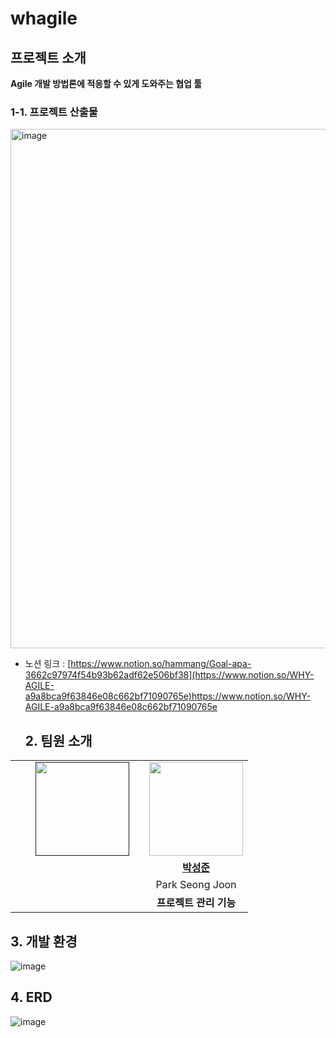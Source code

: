 # whagile
## 프로젝트 소개 
**Agile 개발 방법론에 적응할 수 있게 도와주는 협업 툴**
### 1-1. 프로젝트 산출물
<img width="831" alt="image" src="https://github.com/myrhymetree/whagile/assets/94158097/3be39555-b319-4285-ac99-1493130cd994">

* 노션 링크 : [https://www.notion.so/hammang/Goal-apa-3662c97974f54b93b62adf62e506bf38](https://www.notion.so/WHY-AGILE-a9a8bca9f63846e08c662bf71090765e)https://www.notion.so/WHY-AGILE-a9a8bca9f63846e08c662bf71090765e

  ## 2. 팀원 소개
<table>
  <tr>
    <td align="center"><a href="" width="150px;" alt="">
    <td align="center"><a href="" width="150px;" alt="">
    <td align="center"><a href=""><img src="" width="150px;" alt="">
    <td align="center"><a href=""><img src=" width="150px;" alt="">
    <td align="center"><a href="https://github.com/myrhymetree"><img src="https://avatars.githubusercontent.com/myrhymetree" width="150px;" alt="">
    </td>
  </tr>
  <tr>
    <td align="center"><a href=""><b></b></td>
    <td align="center"><a href=""><b></b></td>
    <td align="center"><a href=""><b></b></td>
    <td align="center"><a href=""><b></b></td>
    <td align="center"><a href="https://github.com/myrhymetree"><b>박성준</b></td>
  </tr>

  <tr>
    <td align="center"></td>
    <td align="center"></td>
    <td align="center"></td>
    <td align="center"></td>
    <td align="center">Park Seong Joon</td>
  </tr>
    <tr>
    <td align="center"><strong></strong></td>
    <td align="center"><strong></strong></td>
    <td align="center"><strong></strong></td>
    <td align="center"><strong></strong></td>
    <td align="center"><strong>프로젝트 관리 기능</strong></td>
  </tr>
</table>

## 3. 개발 환경
![image](https://github.com/myrhymetree/whagile/assets/94158097/f2628832-410e-4684-923a-1c6f3ebb88e8)

## 4. ERD
![image](https://github.com/myrhymetree/whagile/assets/94158097/5d455d1a-9539-4485-a386-4eaf541f1d36)

